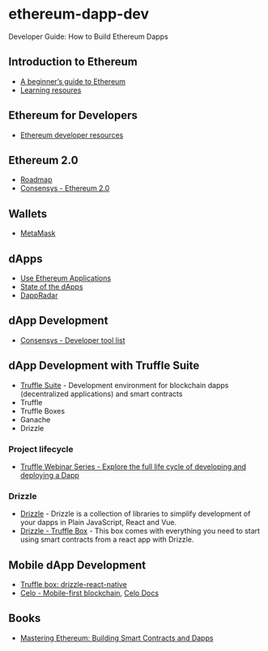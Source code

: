 # ethereum-dapp-dev
Developer Guide: How to Build Ethereum Dapps

## Introduction to Ethereum
* [A beginner’s guide to Ethereum](https://blog.coinbase.com/a-beginners-guide-to-ethereum-46dd486ceecf)
* [Learning resoures](https://etherscan.io/directory/Learning_Resources)

## Ethereum for Developers
* [Ethereum developer resources](https://ethereum.org/developers)

## Ethereum 2.0
* [Roadmap](https://ethereum.org/en/eth2/)
* [Consensys - Ethereum 2.0](https://consensys.net/knowledge-base/ethereum-2/)

## Wallets
* [MetaMask](https://metamask.io/)

## dApps
* [Use Ethereum Applications](https://ethereum.org/en/dapps/)
* [State of the dApps](https://www.stateofthedapps.com/)
* [DappRadar](https://dappradar.com/)

## dApp Development
* [Consensys - Developer tool list](https://github.com/ConsenSys/ethereum-developer-tools-list)

## dApp Development with Truffle Suite
* [Truffle Suite](https://www.trufflesuite.com/) - Development environment for blockchain dapps (decentralized applications) and smart contracts
* Truffle
* Truffle Boxes
* Ganache
* Drizzle

### Project lifecycle
* [Truffle Webinar Series - Explore the full life cycle of developing and deploying a Dapp](https://www.youtube.com/watch?v=90Don4J1JQQ&list=PLVGaL7nFtvpDkyUHxosj_xb4GBnOnRo7z)

### Drizzle
* [Drizzle](https://github.com/trufflesuite/drizzle) - Drizzle is a collection of libraries to simplify development of your dapps in Plain JavaScript, React and Vue.
* [Drizzle - Truffle Box](https://www.trufflesuite.com/boxes/drizzle) - This box comes with everything you need to start using smart contracts from a react app with Drizzle. 

## Mobile dApp Development
* [Truffle box: drizzle-react-native](https://www.trufflesuite.com/boxes/drizzle-react-native)
* [Celo - Mobile-first blockchain](https://celo.org/), [Celo Docs](https://docs.celo.org/v/master/developer-guide/overview/introduction)

## Books
* [Mastering Ethereum: Building Smart Contracts and Dapps](https://github.com/ethereumbook/ethereumbook)





